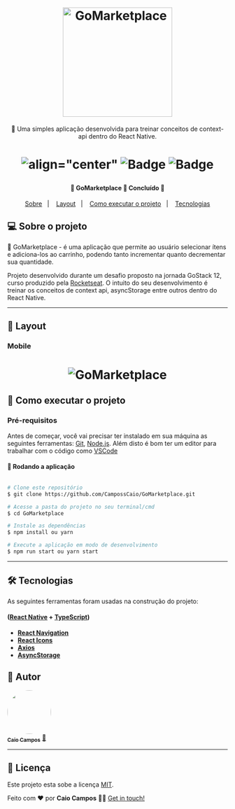 <h1 align="center">
    <img alt="GoMarketplace" src="https://res.cloudinary.com/dgugs5dpz/image/upload/v1595117025/gomarketplace.png" width="250px" />
</h1>
<p align="center">🚀 Uma simples aplicação desenvolvida para treinar conceitos de context-api dentro do React Native.</p>

<h1 align="center">
   
 ![align="center"](https://img.shields.io/github/issues/CampossCaio/GoMarketplace?color=%23e83f5b)
 ![Badge](https://img.shields.io/github/forks/CampossCaio/GoMarketplace?color=%23e83f5b)
 ![Badge](https://img.shields.io/github/stars/CampossCaio/GoMarketplace?color=%23e83f5b)
</h1>

<h4 align="center"> 
	🚧  GoMarketplace 🚀 Concluído  🚧
</h4>
 
 
 
<p align="center">
  <a href="#-sobre-o-projeto">Sobre</a>&nbsp;&nbsp;&nbsp;|&nbsp;&nbsp;&nbsp;
  <a href="#-layout">Layout</a>&nbsp;&nbsp;&nbsp;|&nbsp;&nbsp;&nbsp;
  <a href="#-como-executar-o-projeto">Como executar o projeto</a>&nbsp;&nbsp;&nbsp;|&nbsp;&nbsp;&nbsp;
  <a href="#-tecnologias">Tecnologias</a>
</p>

## 💻 Sobre o projeto

👕 GoMarketplace - é uma aplicação que permite ao usuário selecionar ítens e  adiciona-los ao carrinho, podendo tanto incrementar quanto decrementar sua quantidade.


Projeto desenvolvido durante um desafio proposto na jornada GoStack 12, curso produzido pela [Rocketseat](https://blog.rocketseat.com.br/primeira-next-level-week/). O intuito
do seu desenvolvimento é treinar os conceitos de context api, asyncStorage entre outros dentro do React Native.

---

## 🎨 Layout



### Mobile

<h1 align="center">
    <img alt="GoMarketplace" src="https://res.cloudinary.com/dgugs5dpz/image/upload/v1595117057/GoMarketplace_oqfmli.gif" widht="100px"/>
</h1>


## 🚀 Como executar o projeto




### Pré-requisitos

Antes de começar, você vai precisar ter instalado em sua máquina as seguintes ferramentas:
[Git](https://git-scm.com), [Node.js](https://nodejs.org/en/). 
Além disto é bom ter um editor para trabalhar com o código como [VSCode](https://code.visualstudio.com/)

#### 🧭 Rodando a aplicação

```bash

# Clone este repositório
$ git clone https://github.com/CampossCaio/GoMarketplace.git

# Acesse a pasta do projeto no seu terminal/cmd
$ cd GoMarketplace

# Instale as dependências
$ npm install ou yarn

# Execute a aplicação em modo de desenvolvimento
$ npm run start ou yarn start


```

---

## 🛠 Tecnologias

As seguintes ferramentas foram usadas na construção do projeto:

####  ([React Native](https://reactnative.dev/)  +  [TypeScript](https://www.typescriptlang.org/))

-   **[React Navigation](https://reactnavigation.org/)**
-   **[React Icons](https://react-icons.github.io/react-icons/)**
-   **[Axios](https://github.com/axios/axios)**
-   **[AsyncStorage](https://www.npmjs.com/package/@react-native-community/async-storage)**


## 🦸 Autor

<a href="https://github.com/CampossCaio">
 <img style="border-radius: 50%;" src="https://avatars0.githubusercontent.com/u/52550525?s=400&u=c8dfc4e1c8ef1bf3ed5890ecc40ee98f086ca72b&v=4" width="100px;" alt=""/>
 <br />
 <sub><b>Caio Campos</b></sub></a> <a href="https://github.com/CampossCaio" title="Caio Campos">🚀</a>
 <br />

---

## 📝 Licença

Este projeto esta sobe a licença [MIT](./LICENSE).

Feito com ❤️ por **Caio Campos** 👋🏻 [Get in touch!](https://github.com/CampossCaio)
